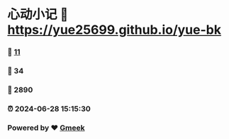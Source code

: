 # 心动小记 :link: https://yue25699.github.io/yue-bk 
### :page_facing_up: [11](https://yue25699.github.io/yue-bk/tag.html) 
### :speech_balloon: 34 
### :hibiscus: 2890 
### :alarm_clock: 2024-06-28 15:15:30 
### Powered by :heart: [Gmeek](https://github.com/Meekdai/Gmeek)
